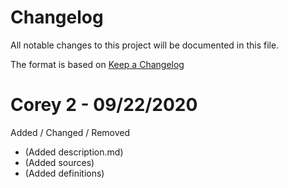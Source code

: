 # Changelog
All notable changes to this project will be documented in this file.

The format is based on [Keep a Changelog](https://keepachangelog.com/en/1.0.0/)

# Corey 2 - 09/22/2020
Added / Changed / Removed
- (Added description.md)
- (Added sources)
- (Added definitions)